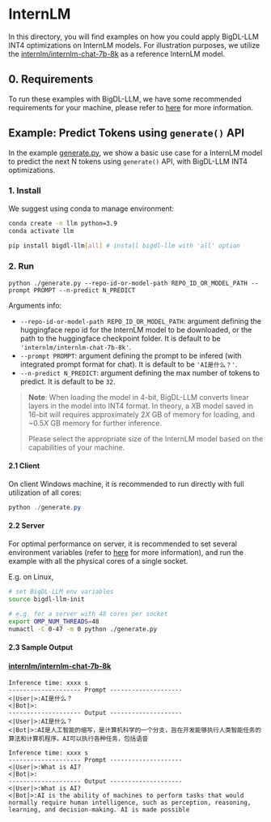# InternLM

In this directory, you will find examples on how you could apply BigDL-LLM INT4 optimizations on InternLM models. For illustration purposes, we utilize the [internlm/internlm-chat-7b-8k](https://huggingface.co/internlm/internlm-chat-7b-8k) as a reference InternLM model.

## 0. Requirements
To run these examples with BigDL-LLM, we have some recommended requirements for your machine, please refer to [here](../README.md#recommended-requirements) for more information.

## Example: Predict Tokens using `generate()` API
In the example [generate.py](./generate.py), we show a basic use case for a InternLM model to predict the next N tokens using `generate()` API, with BigDL-LLM INT4 optimizations.
### 1. Install
We suggest using conda to manage environment:
```bash
conda create -n llm python=3.9
conda activate llm

pip install bigdl-llm[all] # install bigdl-llm with 'all' option
```

### 2. Run
```
python ./generate.py --repo-id-or-model-path REPO_ID_OR_MODEL_PATH --prompt PROMPT --n-predict N_PREDICT
```

Arguments info:
- `--repo-id-or-model-path REPO_ID_OR_MODEL_PATH`: argument defining the huggingface repo id for the InternLM model to be downloaded, or the path to the huggingface checkpoint folder. It is default to be `'internlm/internlm-chat-7b-8k'`.
- `--prompt PROMPT`: argument defining the prompt to be infered (with integrated prompt format for chat). It is default to be `'AI是什么？'`.
- `--n-predict N_PREDICT`: argument defining the max number of tokens to predict. It is default to be `32`.

> **Note**: When loading the model in 4-bit, BigDL-LLM converts linear layers in the model into INT4 format. In theory, a *X*B model saved in 16-bit will requires approximately 2*X* GB of memory for loading, and ~0.5*X* GB memory for further inference.
>
> Please select the appropriate size of the InternLM model based on the capabilities of your machine.

#### 2.1 Client
On client Windows machine, it is recommended to run directly with full utilization of all cores:
```powershell
python ./generate.py 
```

#### 2.2 Server
For optimal performance on server, it is recommended to set several environment variables (refer to [here](../README.md#best-known-configuration-on-linux) for more information), and run the example with all the physical cores of a single socket.

E.g. on Linux,
```bash
# set BigDL-LLM env variables
source bigdl-llm-init

# e.g. for a server with 48 cores per socket
export OMP_NUM_THREADS=48
numactl -C 0-47 -m 0 python ./generate.py
```

#### 2.3 Sample Output
#### [internlm/internlm-chat-7b-8k](https://huggingface.co/internlm/internlm-chat-7b-8k)
```log
Inference time: xxxx s
-------------------- Prompt --------------------
<|User|>:AI是什么？
<|Bot|>:
-------------------- Output --------------------
<|User|>:AI是什么？
<|Bot|>:AI是人工智能的缩写，是计算机科学的一个分支，旨在开发能够执行人类智能任务的算法和计算机程序。AI可以执行各种任务，包括语音
```

```log
Inference time: xxxx s
-------------------- Prompt --------------------
<|User|>:What is AI?
<|Bot|>:
-------------------- Output --------------------
<|User|>:What is AI?
<|Bot|>:AI is the ability of machines to perform tasks that would normally require human intelligence, such as perception, reasoning, learning, and decision-making. AI is made possible
```
